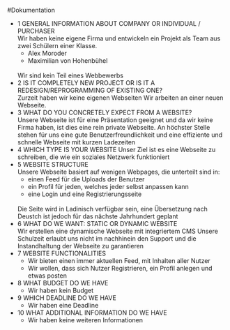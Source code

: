 #Dokumentation
- 1 GENERAL INFORMATION ABOUT COMPANY OR INDIVIDUAL / PURCHASER
    <br>
    Wir haben keine eigene Firma und entwickeln ein Projekt als Team aus zwei Schülern einer Klasse.
    - Alex Moroder
    - Maximilian von Hohenbühel
    <br>
    Wir sind kein Teil eines Webbewerbs
- 2 IS IT COMPLETELY NEW PROJECT OR IS IT A REDESIGN/REPROGRAMMING OF EXISTING ONE?
    <br>
    Zurzeit haben wir keine eigenen Webseiten
    Wir arbeiten an einer neuen Webseite.
- 3 WHAT DO YOU CONCRETELY EXPECT FROM A WEBSITE?
    <br>
    Unsere Webseite ist für eine Präsentation geeignet und da wir keine Firma haben, ist dies eine rein private Webseite.
    An höchster Stelle stehen für uns eine gute Benutzerfreundlichkeit und eine effiziente und schnelle Webseite mit kurzen Ladezeiten
- 4 WHICH TYPE IS YOUR WEBSITE
    Unser Ziel ist es eine Webseite zu schreiben, die wie ein soziales Netzwerk funktioniert
- 5 WEBSITE STRUCTURE
    <br>
    Unsere Webseite basiert auf wenigen Webpages, die unterteilt sind in:
    - einen Feed für die Uploads der Benutzer
    - ein Profil für jeden, welches jeder selbst anpassen kann
    - eine Login und eine Registrierungsseite
    <br>
    Die Seite wird in Ladinisch verfügbar sein, eine Übersetzung nach Deustch ist jedoch für das nächste Jahrhundert geplant
- 6 WHAT DO WE WANT: STATIC OR DYNAMIC WEBSITE
    <br>
    Wir erstellen eine dynamische Webseite mit integriertem CMS
    Unsere Schulzeit erlaubt uns nicht im nachhinein den Support und die Instandhaltung der Webseite zu garantieren
- 7 WEBSITE FUNCTIONALITIES
    - Wir bieten einen immer aktuellen Feed, mit Inhalten aller Nutzer
    - Wir wollen, dass sich Nutzer Registrieren, ein Profil anlegen und etwas posten
- 8 WHAT BUDGET DO WE HAVE
    - Wir haben kein Budget
- 9 WHICH DEADLINE DO WE HAVE
    - Wir haben eine Deadline
- 10 WHAT ADDITIONAL INFORMATION DO WE HAVE
    - Wir haben keine weiteren Informationen   